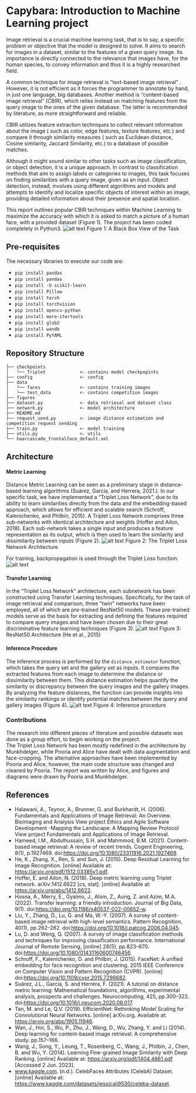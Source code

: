 # Capybara: Introduction to Machine Learning project

Image retrieval is a crucial machine learning task, that is to say, a specific problem or objective that the model is designed to solve. It aims to search for images in a dataset, similar to the features of a given query image.  Its importance is directly connected to the relevance that images have, for the human species, to convey information and thus it is a highly researched field. 

A common technique for image retrieval is “text-based image retrieval” . However, it is not efficient as it forces the programmer to annotate by hand, in just one language,  big databases. Another method is “content-based image retrieval” (CBIR), which relies instead on matching features from the query image to the ones of the given database. The latter is recommended by literature, as more straightforward and reliable. 

CBIR utilizes feature extraction techniques to collect relevant information about the image ( such as color, edge features,  texture features, etc.) and compare it through similarity measures ( such as Euclidean distance, Cosine similarity, Jaccard Similarity, etc.)  to a database of possible matches.

Although it might sound similar to other tasks such as image classification, or object detection, it is a unique approach. In contrast to classification methods that aim to assign labels or categories to images, this task focuses on finding similarities with a query image, given as an input. Object detection, instead, involves using different algorithms and models and attempts to identify and localize specific objects of interest within an image, providing detailed information about their presence and spatial location. 

This report outlines popular CBIR techniques within Machine Learning to maximize the accuracy with which it is asked to match a picture of a human face, with a provided dataset (Figure 1). The project has been coded completely in Python3.
![alt text](https://github.com/Munkh99/iml/blob/master/figures/Screenshot%202023-06-05%20at%2010.50.55.png)
Figure 1: A Black Box View of the Task

## Pre-requisites

The necessary libraries to execute our code are:

- `pip install pandas`
- `pip install pandas`
- `pip install -U scikit-learn`
- `pip install Pillow`
- `pip install torch`
- `pip install torchvision`
- `pip install opencv-python`
- `pip install more-itertools`
- `pip install glob2`
- `pip install wandb`
- `pip install PyYAML`

## Repository Structure
```
├── checkpoints
│   └── Triplet             <- contains model checkpopints
├── config                  <- config
├── data
│   └── faces               <- contains training images     
│   └── test_data           <- contains competition images 
├── figures          
├── dataset.py              <- data retrieval and dataset class
├── network.py              <- model architecture
├── README.md  
├── request_send.py         <- image distance estimation and competition request sending
├── train.py                <- model training
├── utils.py                <- utils
└── haarcascade_frontalface_default.xml          

```

## Architecture

#### Metric Learning 
Distance Metric Learning can be seen as a preliminary stage in distance-based learning algorithms (Suárez, García, and Herrera, 2021.). In our specific task, we have implemented a “Triplet Loss Network”, due to its ability to learn similarities directly from the data and the embedding-based approach, which allows for efficient and scalable search (Schroff, Kalenichenko, and Philbin, 2015).
A Triplet Loss Network comprises three sub-networks with identical architecture and weights (Hoffer and Ailon, 2018).  Each sub-network takes a single input and produces a feature representation as its output, which is then used to learn the similarity and dissimilarity between inputs (Figure 2).
![alt text](https://github.com/Munkh99/iml/blob/master/figures/Screenshot%202023-06-05%20at%2010.51.22.png)
Figure 2: The Triplet Loss Network Architecture


For training, backpropagation is used through the Triplet Loss function:
![alt text](https://github.com/Munkh99/iml/blob/add7ba5bf8c96e691ad33bd617d1cb798cd29c99/figures/Screenshot%202023-06-05%20at%2011.03.27.png)



#### Transfer Learning
In the “Triplet Loss Network” architecture, each subnetwork has been constructed using Transfer Learning techniques. Specifically, for the task of image retrieval and comparison, three "twin" networks have been employed, all of which are pre-trained ResNet50 models. These pre-trained models serve as the basis for extracting and defining the features required to compare query images and have been chosen due to their great discriminative feature learning techniques (Figure 3).
![alt text](https://github.com/Munkh99/iml/blob/ba09d0c4eace11c4003c86d91664d37300ca80bf/figures/Screenshot%202023-06-05%20at%2010.51.37.png)
Figure 3: ResNet50 Architecture (He et al., 2015)

#### Inference Procedure
The inference process is performed by the `distance_estimator` function, which takes the query set and the gallery set as inputs. It compares the extracted features from each image to determine the distance or dissimilarity between them. This distance estimation helps quantify the similarity or discrepancy between the query images and the gallery images. By analyzing the feature distances, the function can provide insights into the similarity rankings or identify potential matches between the query and gallery images (Figure 4).
![alt text](https://github.com/Munkh99/iml/blob/add7ba5bf8c96e691ad33bd617d1cb798cd29c99/figures/Screenshot%202023-06-05%20at%2010.51.46.png)
Figure 4: Inference procedure

### Contributions
The research into different pieces of literature and possible datasets was done as a group effort, to begin working on the project.  
The Triplet Loss Network has been mostly redefined in the architecture by Munkhdelger, while Pooria and Alice have dealt with data augmentation and face-cropping. 
The alternative approaches have been implemented by Pooria and Alice, however, the main code structure was changed and cleaned by Pooria.
The report was written by Alice, and figures and diagrams were drawn by Pooria and  Munkhdelger.

## References

- Halawani, A., Teynor, A., Brunner, G. and Burkhardt, H. (2006). Fundamentals and Applications of Image Retrieval: An Overview. Bioimaging and Analysis View project Ethics and Agile Software Development -Mapping the Landscape: A Mapping Review Protocol View project Fundamentals and Applications of Image Retrieval.
- Hameed, I.M., Abdulhussain, S.H. and Mahmmod, B.M. (2021). Content-based image retrieval: A review of recent trends. Cogent Engineering, 8(1), p.1927469. doi:https://doi.org/10.1080/23311916.2021.1927469.
- He, K., Zhang, X., Ren, S. and Sun, J. (2015). Deep Residual Learning for Image Recognition. [online] Available at: https://arxiv.org/pdf/1512.03385v1.pdf.
- Hoffer, E. and Ailon, N. (2018). Deep metric learning using Triplet network. arXiv:1412.6622 [cs, stat]. [online] Available at: https://arxiv.org/abs/1412.6622.
- Hosna, A., Merry, E., Gyalmo, J., Alom, Z., Aung, Z. and Azim, M.A. (2022). Transfer learning: a friendly introduction. Journal of Big Data, 9(1). doi:https://doi.org/10.1186/s40537-022-00652-w.
- Liu, Y., Zhang, D., Lu, G. and Ma, W.-Y. (2007). A survey of content-based image retrieval with high-level semantics. Pattern Recognition, 40(1), pp.262–282. doi:https://doi.org/10.1016/j.patcog.2006.04.045.
- Lu, D. and Weng, Q. (2007). A survey of image classification methods and techniques for improving classification performance. International Journal of Remote Sensing, [online] 28(5), pp.823–870. doi:https://doi.org/10.1080/01431160600746456.
- Schroff, F., Kalenichenko, D. and Philbin, J. (2015). FaceNet: A unified embedding for face recognition and clustering. 2015 IEEE Conference on Computer Vision and Pattern Recognition (CVPR). [online] doi:https://doi.org/10.1109/cvpr.2015.7298682.
- Suárez, J.L., García, S. and Herrera, F. (2021). A tutorial on distance metric learning: Mathematical foundations, algorithms, experimental analysis, prospects and challenges. Neurocomputing, 425, pp.300–322. doi:https://doi.org/10.1016/j.neucom.2020.08.017.
- Tan, M. and Le, Q.V. (2019). EfficientNet: Rethinking Model Scaling for Convolutional Neural Networks. [online] arXiv.org. Available at: https://arxiv.org/abs/1905.11946.
- Wan, J., Hoi, S., Wu, P., Zhu, J., Wang, D., Wu, Zhang, Y. and Li (2014). Deep learning for content-based image retrieval: A comprehensive study. pp.157–166.
- Wang, J., Song, Y., Leung, T., Rosenberg, C., Wang, J., Philbin, J., Chen, B. and Wu, Y. (2014). Learning Fine-grained Image Similarity with Deep Ranking. [online] Available at: https://arxiv.org/pdf/1404.4661.pdf [Accessed 2 Jun. 2023].
- www.kaggle.com. (n.d.). CelebFaces Attributes (CelebA) Dataset. [online] Available at: https://www.kaggle.com/datasets/jessicali9530/celeba-dataset.






